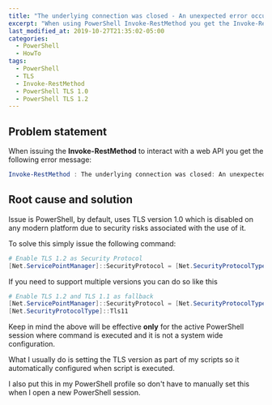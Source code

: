 ```yaml
---
title: "The underlying connection was closed - An unexpected error occurred"
excerpt: "When using PowerShell Invoke-RestMethod you get the Invoke-RestMethod : The underlying connection was closed: An unexpected error occurred Error message"
last_modified_at: 2019-10-27T21:35:02-05:00
categories:
  - PowerShell
  - HowTo
tags:
  - PowerShell
  - TLS
  - Invoke-RestMethod
  - PowerShell TLS 1.0
  - PowerShell TLS 1.2
---
```


## Problem statement

When issuing the **Invoke-RestMethod** to interact with a web API you get the following error message:

```powershell
Invoke-RestMethod : The underlying connection was closed: An unexpected error occurred on a send
```

## Root cause and solution

Issue is PowerShell, by default, uses TLS version 1.0 which is disabled on any modern platform due to security risks associated with the use of it. 

To solve this simply issue the following command: 

```powershell
# Enable TLS 1.2 as Security Protocol
[Net.ServicePointManager]::SecurityProtocol = [Net.SecurityProtocolType]::Tls12
```

If you need to support multiple versions you can do so like this

```powershell
# Enable TLS 1.2 and TLS 1.1 as fallback
[Net.ServicePointManager]::SecurityProtocol = [Net.SecurityProtocolType]::Tls12,
[Net.SecurityProtocolType]::Tls11
```

Keep in mind the above will be effective **only** for the active PowerShell session where command is executed and it is not a system wide configuration.

What I usually do is setting the TLS version as part of my scripts so it automatically configured when script is executed.

I also put this in my PowerShell profile so don't have to manually set this when I open a new PowerShell session.
